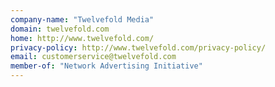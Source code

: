 ```yaml
---
company-name: "Twelvefold Media"
domain: twelvefold.com
home: http://www.twelvefold.com/
privacy-policy: http://www.twelvefold.com/privacy-policy/
email: customerservice@twelvefold.com
member-of: "Network Advertising Initiative"
---
```





